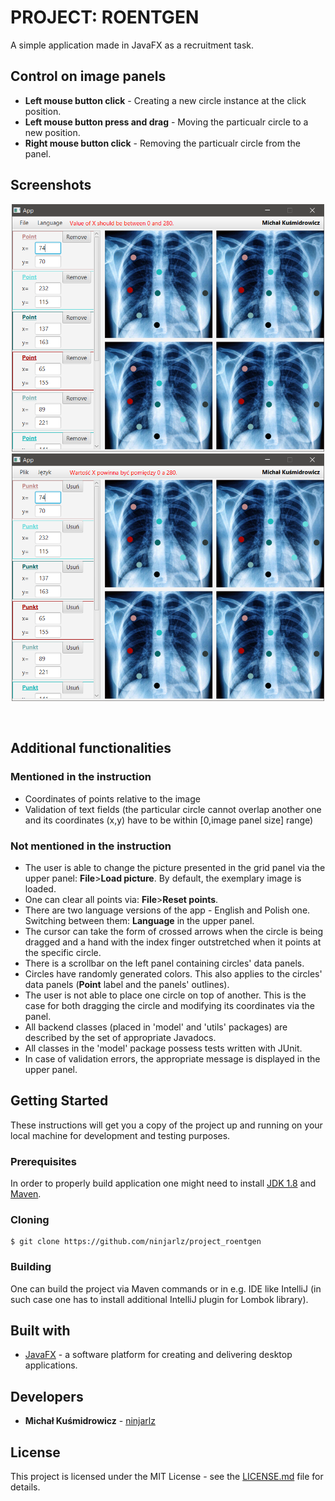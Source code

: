 # PROJECT: ROENTGEN

A simple application made in JavaFX as a recruitment task.

## Control on image panels

* **Left mouse button click** - Creating a new circle instance at the click position.
* **Left mouse button press and drag** - Moving the particualr circle to a new position.
* **Right mouse button click** - Removing the particualr circle from the panel.

## Screenshots

<p align="center">
<img width="500" src="screenshots/EN.PNG">
<img width="500" src="screenshots/PL.PNG">
</p><br>

## Additional functionalities

### Mentioned in the instruction

* Coordinates of points relative to the image
* Validation of text fields (the particular circle cannot overlap another one and its coordinates (x,y) have to be within [0,image panel size] range)

### Not mentioned in the instruction

* The user is able to change the picture presented in the grid panel via the upper panel: **File**>**Load picture**. By default, the exemplary image is loaded.
* One can clear all points via: **File**>**Reset points**.
* There are two language versions of the app - English and Polish one. Switching between them: **Language** in the upper panel.
* The cursor can take the form of crossed arrows when the circle is being dragged and a hand with the index finger outstretched when it points at the specific circle.
* There is a scrollbar on the left panel containing circles' data panels.
* Circles have randomly generated colors. This also applies to the circles' data panels (**Point** label and the panels' outlines).
* The user is not able to place one circle on top of another. This is the case for both dragging the circle and modifying its coordinates via the panel.
* All backend classes (placed in 'model' and 'utils' packages) are described by the set of appropriate Javadocs.
* All classes in the 'model' package possess tests written with JUnit.
* In case of validation errors, the appropriate message is displayed in the upper panel.

## Getting Started
These instructions will get you a copy of the project up and running on your local machine for development and testing purposes. 

### Prerequisites
In order to properly build application one might need to install [JDK 1.8](https://www.oracle.com/java/technologies/javase/javase-jdk8-downloads.html) and [Maven](https://maven.apache.org/download.cgi).

### Cloning
```
$ git clone https://github.com/ninjarlz/project_roentgen
```

### Building
One can build the project via Maven commands or in e.g. IDE like IntelliJ (in such case one has to install additional IntelliJ plugin for Lombok library).

## Built with
* [JavaFX](https://www.oracle.com/java/technologies/javase/javafx-overview.html) - a software platform for creating and delivering desktop applications.

## Developers
* **Michał Kuśmidrowicz** - [ninjarlz](https://github.com/ninjarlz)

## License
This project is licensed under the MIT License - see the [LICENSE.md](LICENSE.md) file for details.





